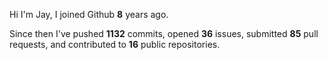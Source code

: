 Hi I'm Jay, I joined Github **8** years ago.

Since then I've pushed **1132** commits, opened **36** issues, submitted **85** pull requests, and contributed to **16** public repositories.
